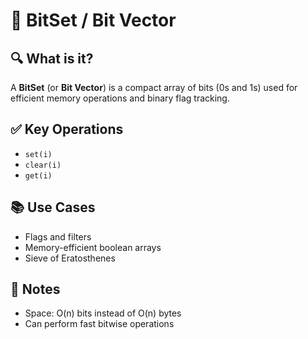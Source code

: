 # 🧮 BitSet / Bit Vector

## 🔍 What is it?
A **BitSet** (or **Bit Vector**) is a compact array of bits (0s and 1s) used for efficient memory operations and binary flag tracking.

## ✅ Key Operations
- `set(i)`
- `clear(i)`
- `get(i)`

## 📚 Use Cases
- Flags and filters
- Memory-efficient boolean arrays
- Sieve of Eratosthenes

## 📝 Notes
- Space: O(n) bits instead of O(n) bytes
- Can perform fast bitwise operations
